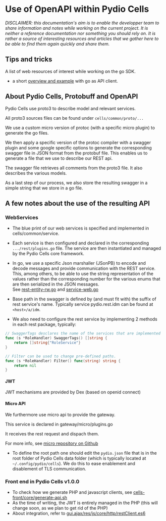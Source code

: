 # Use of OpenAPI within Pydio Cells

_DISCLAIMER: this documentation's aim is to enable the developper team to share information and notes while working on the current project. It is neither a reference documentation nor something you should rely on. It is rather a source of interesting resources and articles that we gather here to be able to find them again quickly and share them._

## Tips and tricks

A list of web resources of interest while working on the go SDK.

- a short [overview and example](https://medium.com/@marcus.olsson/writing-a-go-client-for-your-restful-api-c193a2f4998c) with go as API client.

## About Pydio Cells, Protobuff and OpenAPI

Pydio Cells use proto3 to describe model and relevant services.

All proto3 sources files can be found under `cells/common/proto/...`

We use a custom micro version of protoc (with a specific micro plugin) to generate the go files.

We then apply a specific version of the protoc compiler with a swagger plugin and some google specific options to generate the corresponding swagger file in JSON format from the protobuf file.
This enables us to generate a file that we use to describe our REST api.

The swagger file retrieves all comments from the proto3 file. It also describes the various models.

As a last step of our process, we also store the resulting swagger in a simple string that we store in a go file.

## A few notes about the use of the resulting API

### WebServices

- The blue print of our web services is specified and implemented in cells/common/service.
- Each service is then configured and declared in the corresponding `.../rest/plugins.go` file. The service are then instantiated and managed by the Pydio Cells core framework.
- In go, we use a specific Json marshaller (JSonPB) to encode and decode messages and provide communication with the REST service.  
    This, among others, to be able to use the string representation of the values rather than the corresponding number for the various enums that are then serialized in the JSON messages.  
    See [rest-entity-rw.go](https://github.com/pydio/cells/blob/master/common/service/rest-entity-rw.go) and [service-web.go](https://github.com/pydio/cells/blob/master/common/service/service-web.go) 

- Base path in the swagger is defined by (and must fit with) the suffix of rest service's name. Typically service pydio.rest.idm can be found at `<host>/a/idm`.
- We also need to configure the rest service by implementing 2 methods in each rest package, typically:

```go
// SwaggerTags desclares the name of the services that are implemented by this struct.
func (s *RoleHandler) SwaggerTags() []string {
    return []string{"RoleService"}
}

// Filter can be used to change pre-defined paths.
func (s *RoleHandler) Filter() func(string) string {
    return nil
}
```

#### JWT

JWT mechanisms are provided by Dex (based on openid connect) 

#### Micro API

We furthermore use micro api to provide the gateway.

This service is declared in gateway/micro/plugins.go

It receives the rest request and dispach them.

For more info, see [micro repository on Github](https://github.com/micro/micro)

- To define the root path one should edit the `pydio.json` file that is in the root folder of Pydio Cells data folder (which is typically located at `~/.config/pydio/cells`). We do this to ease enablement and disablement of TLS communication. 

### Front end in Pydio Cells v1.0.0

- To check how we generate PHP and javascript clients, see  [cells-front/core/generate-api.sh](https://github.com/pydio/cells-front/blob/master/core/generate-api.sh)
- As the time of writing, the JWT is entirely managed in the PHP (this will change soon, as we plan to get rid of the PHP)
- About integration, refer to [gui.ajax/res/js/core/http/restClient.es6](https://github.com/pydio/cells-front/blob/master/gui.ajax/res/js/core/http/restClient.es6)

